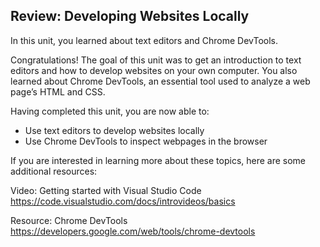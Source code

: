 ## Review: Developing Websites Locally

In this unit, you learned about text editors and Chrome DevTools.

Congratulations! The goal of this unit was to get an introduction to text editors and how to develop websites on your own computer. You also learned about Chrome DevTools, an essential tool used to analyze a web page’s HTML and CSS.

Having completed this unit, you are now able to:

- Use text editors to develop websites locally
- Use Chrome DevTools to inspect webpages in the browser

If you are interested in learning more about these topics, here are some additional resources:

Video: Getting started with Visual Studio Code
https://code.visualstudio.com/docs/introvideos/basics

Resource: Chrome DevTools
https://developers.google.com/web/tools/chrome-devtools

